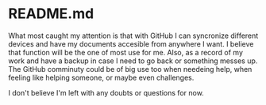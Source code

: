 # README.md
What most caught my attention is that with GitHub I can syncronize different devices and have my documents accesible from anywhere I want. I believe that function will be the one of most use for me. Also, as a record of my work and have a backup in case I need to go back or something messes up. The GitHub comminuty could be of big use too when needeing help, when feeling like helping someone, or maybe even challenges.

I don't believe I'm left with any doubts or questions for now.

